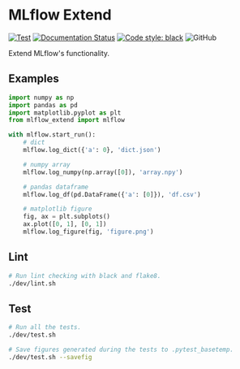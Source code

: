 # MLflow Extend

[![Test](https://github.com/harupy/mlflow-extend/workflows/Test/badge.svg?event=push)](https://github.com/harupy/mlflow-extend/actions?query=workflow%3ATest)
[![Documentation Status](https://readthedocs.org/projects/mlflow-extend/badge/?version=latest)](https://mlflow-extend.readthedocs.io/en/latest/?badge=latest)
[![Code style: black](https://img.shields.io/badge/code%20style-black-000000.svg)](https://github.com/psf/black)
![GitHub](https://img.shields.io/github/license/harupy/mlflow-extend?color=green)

Extend MLflow's functionality.

## Examples

```python
import numpy as np
import pandas as pd
import matplotlib.pyplot as plt
from mlflow_extend import mlflow

with mlflow.start_run():
    # dict
    mlflow.log_dict({'a': 0}, 'dict.json')

    # numpy array
    mlflow.log_numpy(np.array([0]), 'array.npy')

    # pandas dataframe
    mlflow.log_df(pd.DataFrame({'a': [0]}), 'df.csv')

    # matplotlib figure
    fig, ax = plt.subplots()
    ax.plot([0, 1], [0, 1])
    mlflow.log_figure(fig, 'figure.png')
```

## Lint

```bash
# Run lint checking with black and flake8.
./dev/lint.sh
```

## Test

```bash
# Run all the tests.
./dev/test.sh

# Save figures generated during the tests to .pytest_basetemp.
./dev/test.sh --savefig
```
